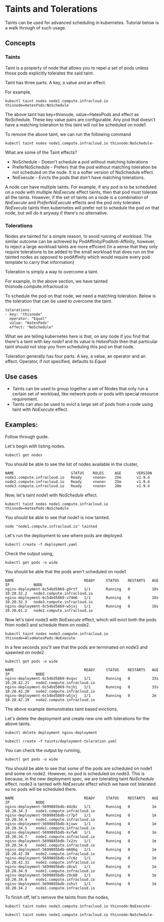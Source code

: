 # Taints and Tolerations
Taints can be used for advanced scheduling in kubernetes. Tutorial below is a walk through of such usage.

## Concepts

### Taints
Taint is a property of node that allows you to repel a set of pods unless those pods explicitly tolerates the said taint.

Taint has three parts. A key, a value and an effect.

For example,
```
kubectl taint nodes node1.compute.infracloud.io thisnode=HatesPods:NoSchedule
```
The above taint has key=thisnode, value=HatesPods and effect as NoSchedule. These key value pairs are configurable. Any pod that doesn't have a matching toleration to this taint will not be scheduled on node1.

To remove the above taint, we can run the following command
```
kubectl taint nodes node1.compute.infracloud.io thisnode:NoSchedule-
```

What are some of the Taint effects?
* NoSchedule - Doesn't schedule a pod without matching tolerations
* PreferNoSchedule - Prefers that the pod without matching toleration be not scheduled on the node. It is a softer version of NoSchedule effect.
* NoExecute - Evicts the pods that don't have matching tolerations.

A node can have multiple taints.
For example, if any pod is to be scheduled on a node with multiple *NoExecute* effect taints, then that pod must tolerate all the taints. However, if the set of taints on a node is a combination of *NoExecute* and *PreferNoExecute* effects and the pod only tolerates *NoExecute* taints then kubernetes will prefer not to schedule the pod on that node, but will do it anyway if there's no alternative.

### Tolerations
Nodes are tainted for a simple reason, to avoid running of workload. The similar outcome can be achieved by PodAffinity/PodAnti-Affinity, however, to reject a large workload taints are more efficient (In a sense that they only require tolerations to be added to the small workload that does run on the tainted nodes as opposed to podAffinity which would require every pod template to carry that information)

Toleration is simply a way to overcome a taint.

For example,
In the above section, we have tainted thisnode.compute.infracloud.io

To schedule the pod on that node, we need a matching toleration. Below is the toleration that can be used to overcome the taint.

```
tolerations:
- key: "thisnode"
  operator: "Equal"
  value: "HatesPods"
  effect: "NoSchedule"
```

What we are telling kubernetes here is that, on any node if you find that there's a taint with key *node1* and its value is *HatesPods* then that particular taint should not stop you from scheduling this pod on that node.

Toleration generally has four parts. A key, a value, an operator and an effect.
Operator, if not specified, defaults to *Equal*

## Use cases
* Taints can be used to group together a set of Nodes that only run a certain set of workload, like network pods or pods with special resource requirement.
* Taints can also be used to evict a large set of pods from a node using taint with *NoExecute* effect.

## Examples:
Follow through guide.

Let's begin with listing nodes.

```
kubectl get nodes
```
You should be able to see the list of nodes available in the cluster,
```
NAME                          STATUS    ROLES     AGE       VERSION
node1.compute.infracloud.io   Ready     <none>    25m       v1.9.4
node2.compute.infracloud.io   Ready     <none>    25m       v1.9.4
node3.compute.infracloud.io   Ready     <none>    28m       v1.9.4
```

Now, let's taint node1 with *NoSchedule* effect.
```
kubectl taint nodes node1.compute.infracloud.io thisnode=HatesPods:NoSchedule
```

You should be able to see that node1 is now tainted.
```
node "node1.compute.infracloud.io" tainted
```

Let's run the deployment to see where pods are deployed.
```
kubectl create -f deployment.yaml
```

Check the output using,
```
kubectl get pods -o wide
```

You should be able that the pods aren't scheduled on node1
```
NAME                                READY     STATUS    RESTARTS   AGE       IP           NODE
nginx-deployment-6c54bd5869-g9rtf   1/1       Running   0          18s       10.20.32.2   node3.compute.infracloud.io
nginx-deployment-6c54bd5869-v74m6   1/1       Running   0          18s       10.20.32.3   node3.compute.infracloud.io
nginx-deployment-6c54bd5869-w5jxj   1/1       Running   0          18s       10.20.61.2   node2.compute.infracloud.io
```

Now let's taint node3 with *NoExecute* effect, which will evict both the pods from node3 and schedule them on node2.
```
kubectl taint nodes node3.compute.infracloud.io thisnode=AlsoHatesPods:NoExecute
```

In a few seconds you'll see that the pods are terminated on node3 and spawned on node2
```
kubectl get pods -o wide

NAME                                READY     STATUS    RESTARTS   AGE       IP            NODE
nginx-deployment-6c54bd5869-8vqvc   1/1       Running   0          33s       10.20.42.21   node2.compute.infracloud.io
nginx-deployment-6c54bd5869-hsjhj   1/1       Running   0          33s       10.20.42.20   node2.compute.infracloud.io
nginx-deployment-6c54bd5869-w5jxj   1/1       Running   0          2m        10.20.42.19   node2.compute.infracloud.io
```

The above example demonstrates taint based evictions.

Let's delete the deployment and create new one with tolerations for the above taints.
```
kubectl delete deployment nginx-deployment
```

```
kubectl create -f taints/deployment-toleration.yaml
```

You can check the output by running,
```
kubectl get pods -o wide
```

You should be able to see that some of the pods are scheduled on node1 and some on node2. However, no pod is scheduled on node3. This is because, in the new deployment spec, we are tolerating taint *NoSchedule* effect. node3 is tainted with *NoExecute* effect which we have not tolerated so no pods will be scheduled there.

```
NAME                                READY     STATUS    RESTARTS   AGE       IP            NODE
nginx-deployment-5699885bdb-4dz8z   1/1       Running   0          1m        10.20.34.3    node1.compute.infracloud.io
nginx-deployment-5699885bdb-cr7p7   1/1       Running   0          1m        10.20.34.4    node1.compute.infracloud.io
nginx-deployment-5699885bdb-kjxwv   1/1       Running   0          1m        10.20.34.5    node1.compute.infracloud.io
nginx-deployment-5699885bdb-kvfw6   1/1       Running   0          1m        10.20.34.7    node1.compute.infracloud.io
nginx-deployment-5699885bdb-lx2zv   1/1       Running   0          1m        10.20.34.6    node1.compute.infracloud.io
nginx-deployment-5699885bdb-m686q   1/1       Running   0          1m        10.20.42.30   node2.compute.infracloud.io
nginx-deployment-5699885bdb-x7c6z   1/1       Running   0          1m        10.20.42.31   node2.compute.infracloud.io
nginx-deployment-5699885bdb-z8cwl   1/1       Running   0          1m        10.20.34.9    node1.compute.infracloud.io
nginx-deployment-5699885bdb-z9c68   1/1       Running   0          1m        10.20.34.8    node1.compute.infracloud.io
nginx-deployment-5699885bdb-zshst   1/1       Running   0          1m        10.20.34.2    node1.compute.infracloud.io
```

To finish off, let's remove the taints from the nodes,
```
kubectl taint nodes node3.compute.infracloud.io thisnode:NoExecute-
```
```
kubectl taint nodes node1.compute.infracloud.io thisnode:NoSchedule-
```